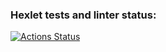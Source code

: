 ### Hexlet tests and linter status:
[![Actions Status](https://github.com/ViktorBlyakherov/java-project-lvl2/workflows/hexlet-check/badge.svg)](https://github.com/ViktorBlyakherov/java-project-lvl2/actions)